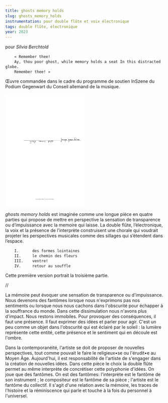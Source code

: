 ```yaml
---
title: ghosts memory holds
slug: ghosts_memory_holds
instrumentation: pour double flûte et voix électronique
tags: double flûte, électronique
year: 2023
---
```

pour _Silvia Berchtold_

        « Remember thee!
        Ay, thou poor ghost, while memory holds a seat In this distracted globe.
        Remember thee! »

Œuvre commandée dans le cadre du programme de soutien InSzene du Podium Gegenwart du Conseil allemand de la musique.

<img src="/assets/images/ghosts_memory_holds.png" width="50%"/>

_ghosts memory holds_ est imaginée comme une longue pièce en quatre parties qui propose de mettre en perspective la sensation de transparence ou d’impuissance avec la memoire qui laisse. La double flûte, l’électronique, la voix et la présence de l’interprète construisent une chorale qui voudrait projeter les perspectives musicales comme des sillages qui s’étendent dans l’espace.

        I.      des formes lointaines
        II.     le chemin des fleurs
        III.    ventre!
        IV.     retour au souffle

Cette première version portrait la troisième partie.

//

La mémoire peut évoquer une sensation de transparence ou d'impuissance. Nous devenons des fantômes lorsque nous n'exprimons pas nos sentiments ou lorsque nous nous cachons dans l'obscurité pour échapper à la souffrance du monde.
Dans cette dissimulation nous n'avons plus d'impact. Nous restons immobiles. Pour provoquer des conséquences, il faut une présence. Il faut exprimer des idées et parler pour agir.
C'est un peu comme un objet dans l'obscurité qui est éclairé par le soleil : la lumière représente cette entité, cette présence et le sentiment qui en découle est l'ombre.

Dans la contemporanéité, l'artiste se doit de proposer de nouvelles perspectives, tout comme pouvait le faire le religieux•se ou l'érudit•e au Moyen Âge. Aujourd'hui, il est responsabilité de l'artiste de s'engager dans la création de nouvelles idées.
Dans cette pièce le choix la double flûte permet au même interprète de concrétiser cette polyphonie d'idées.
On joue que des fantômes. On est des fantômes: l'interprète est le fantôme de son instrument ; le compositeur est le fantôme de sa pièce ; l'artiste est le fantôme du collectif.
Il s'agit d'une relation avec la mémoire, les traces de l'histoire et la réminiscence qui parle et touche à la fois du personnel à l'universel.